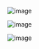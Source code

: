 ![image](https://github.com/user-attachments/assets/52814b15-b396-4b02-bcdf-4ed4b7b448b0)

![image](https://github.com/user-attachments/assets/02f76bc1-a188-45b8-8d19-f38bb54f8c81)

![image](https://github.com/user-attachments/assets/8e6a9296-7f18-437d-81e8-f17748c5333f)




